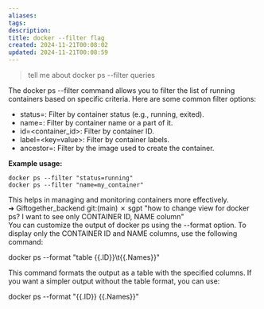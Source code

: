 ```yaml
---
aliases: 
tags: 
description:
title: docker --filter flag
created: 2024-11-21T00:08:02
updated: 2024-11-21T00:08:59
---
```


 > tell me about docker ps --filter queries

The docker ps --filter command allows you to filter the list of running containers based on specific criteria. Here are some common filter options:

- status=<status>: Filter by container status (e.g., running, exited).
- name=<name>: Filter by container name or a part of it.
- id=<container_id>: Filter by container ID.
- label=<key=value>: Filter by container labels.
- ancestor=<image>: Filter by the image used to create the container.

**Example usage:**

```
docker ps --filter "status=running"  
docker ps --filter "name=my_container"
```

This helps in managing and monitoring containers more effectively.  
➜  Giftogether_backend git:(main) ✗ sgpt "how to change view for docker ps? I want to see only CONTAINER ID, NAME column"  
You can customize the output of docker ps using the --format option. To display only the CONTAINER ID and NAME columns, use the following command:


 docker ps --format "table {{.ID}}\t{{.Names}}"


This command formats the output as a table with the specified columns. If you want a simpler output without the table format, you can use:


 docker ps --format "{{.ID}} {{.Names}}"
